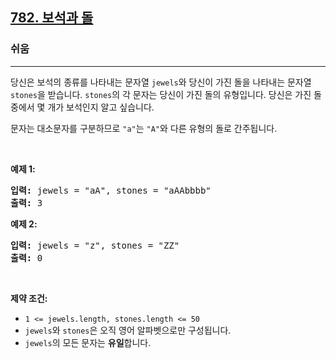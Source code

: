 <h2><a href="https://leetcode.com/problems/jewels-and-stones">782. 보석과 돌</a></h2><h3>쉬움</h3><hr><p>당신은 보석의 종류를 나타내는 문자열 <code>jewels</code>와 당신이 가진 돌을 나타내는 문자열 <code>stones</code>을 받습니다. <code>stones</code>의 각 문자는 당신이 가진 돌의 유형입니다. 당신은 가진 돌 중에서 몇 개가 보석인지 알고 싶습니다.</p>

<p>문자는 대소문자를 구분하므로 <code>&quot;a&quot;</code>는 <code>&quot;A&quot;</code>와 다른 유형의 돌로 간주됩니다.</p>

<p>&nbsp;</p>
<p><strong class="example">예제 1:</strong></p>
<pre><strong>입력:</strong> jewels = "aA", stones = "aAAbbbb"
<strong>출력:</strong> 3
</pre><p><strong class="example">예제 2:</strong></p>
<pre><strong>입력:</strong> jewels = "z", stones = "ZZ"
<strong>출력:</strong> 0
</pre>
<p>&nbsp;</p>
<p><strong>제약 조건:</strong></p>

<ul>
	<li><code>1 &lt;=&nbsp;jewels.length, stones.length &lt;= 50</code></li>
	<li><code>jewels</code>와 <code>stones</code>은 오직 영어 알파벳으로만 구성됩니다.</li>
	<li><code>jewels</code>의 모든 문자는 <strong>유일</strong>합니다.</li>
</ul>